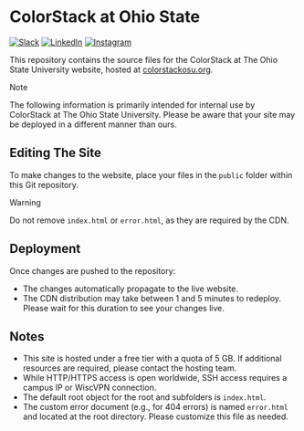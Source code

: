 # ColorStack at Ohio State

[![Slack](https://img.shields.io/badge/Slack-4A154B?logo=slack&logoColor=fff)](https://join.slack.com/t/colorstackosu/shared_invite/zt-2pm3rbsc0-d25NkeW0B14YIEHclyJsVg)
[![LinkedIn](https://custom-icon-badges.demolab.com/badge/LinkedIn-0A66C2?logo=linkedin-white&logoColor=fff)](https://www.linkedin.com/company/colorstack-osu/)
[![Instagram](https://img.shields.io/badge/Instagram-%23E4405F.svg?logo=Instagram&logoColor=white)](https://www.instagram.com/colorstackosu/)

This repository contains the source files for the ColorStack at The Ohio State University website, hosted at [colorstackosu.org](http://colorstackosu.org/).

> [!NOTE]
> The following information is primarily intended for internal use by ColorStack at The Ohio State University. Please be aware that your site may be deployed in a different manner than ours.

## Editing The Site

To make changes to the website, place your files in the `public` folder within this Git repository.

> [!WARNING]
> Do not remove `index.html` or `error.html`, as they are required by the CDN.

## Deployment

Once changes are pushed to the repository:

- The changes automatically propagate to the live website.
- The CDN distribution may take between 1 and 5 minutes to redeploy. Please wait for this duration to see your changes live.

## Notes

- This site is hosted under a free tier with a quota of 5 GB. If additional resources are required, please contact the hosting team.
- While HTTP/HTTPS access is open worldwide, SSH access requires a campus IP or WiscVPN connection.
- The default root object for the root and subfolders is `index.html`.
- The custom error document (e.g., for 404 errors) is named `error.html` and located at the root directory. Please customize this file as needed.